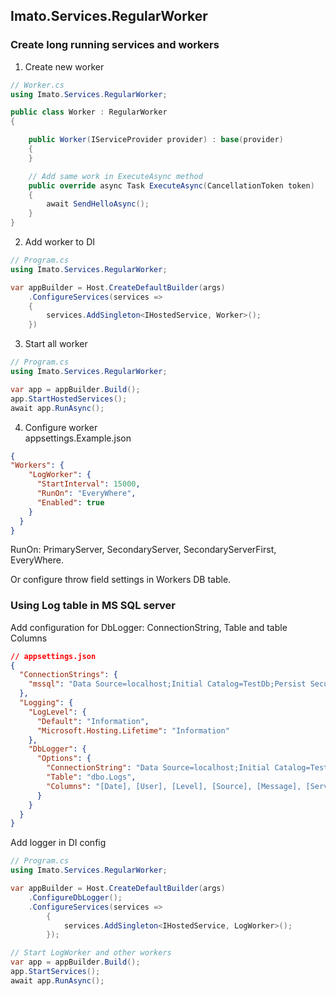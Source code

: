 ## Imato.Services.RegularWorker

### Create long running services and workers

1. Create new worker
```csharp
// Worker.cs
using Imato.Services.RegularWorker;

public class Worker : RegularWorker
{

    public Worker(IServiceProvider provider) : base(provider)
    {
    }

    // Add same work in ExecuteAsync method
    public override async Task ExecuteAsync(CancellationToken token)
    {
        await SendHelloAsync();
    }
}
```

2. Add worker to DI
```csharp  
// Program.cs
using Imato.Services.RegularWorker;

var appBuilder = Host.CreateDefaultBuilder(args)
    .ConfigureServices(services =>
    {
        services.AddSingleton<IHostedService, Worker>();
    })
```

3. Start all worker
```csharp
// Program.cs
using Imato.Services.RegularWorker;

var app = appBuilder.Build();
app.StartHostedServices();
await app.RunAsync();
```

4. Configure worker  
appsettings.Example.json
```json
{
"Workers": {
    "LogWorker": {
      "StartInterval": 15000,
      "RunOn": "EveryWhere",
      "Enabled": true
    }
  }
}
```
RunOn: PrimaryServer, SecondaryServer, SecondaryServerFirst, EveryWhere.

Or configure throw field settings in Workers DB table.

### Using Log table in MS SQL server

Add configuration for DbLogger: ConnectionString, Table and table Columns
```json
// appsettings.json
{
  "ConnectionStrings": {
    "mssql": "Data Source=localhost;Initial Catalog=TestDb;Persist Security Info=True;User ID=test;Password=test;"
  },
  "Logging": {
    "LogLevel": {
      "Default": "Information",
      "Microsoft.Hosting.Lifetime": "Information"
    },
    "DbLogger": {
      "Options": {
        "ConnectionString": "Data Source=localhost;Initial Catalog=TestDb;Persist Security Info=True;User ID=test;Password=test;",
        "Table": "dbo.Logs",
        "Columns": "[Date], [User], [Level], [Source], [Message], [Server]"
      }
    }
  }
}
```

Add logger in DI config
```csharp
// Program.cs
using Imato.Services.RegularWorker;

var appBuilder = Host.CreateDefaultBuilder(args)
    .ConfigureDbLogger();
    .ConfigureServices(services =>
        {
            services.AddSingleton<IHostedService, LogWorker>();
        });

// Start LogWorker and other workers
var app = appBuilder.Build();
app.StartServices();
await app.RunAsync();
```


